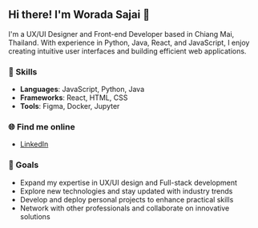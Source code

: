 ## Hi there! I'm Worada Sajai 👋

I'm a UX/UI Designer and Front-end Developer based in Chiang Mai, Thailand. With experience in Python, Java, React, and JavaScript, I enjoy creating intuitive user interfaces and building efficient web applications.

### 🚀 Skills
- **Languages**: JavaScript, Python, Java
- **Frameworks**: React, HTML, CSS
- **Tools**: Figma, Docker, Jupyter

### 🌐 Find me online
- [LinkedIn](https://www.linkedin.com/in/worada-sajai-2176972b1/)

### 🎯 Goals
- Expand my expertise in UX/UI design and Full-stack development
- Explore new technologies and stay updated with industry trends
- Develop and deploy personal projects to enhance practical skills
- Network with other professionals and collaborate on innovative solutions
